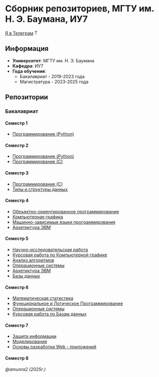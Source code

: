 # Сборник репозиториев, МГТУ им. Н. Э. Баумана, ИУ7

[Я в Телеграм](https://t.me/amunra2) <img src="https://img.icons8.com/external-tal-revivo-shadow-tal-revivo/344/external-telegram-is-a-cloud-based-instant-messaging-and-voice-over-ip-service-logo-shadow-tal-revivo.png" alt="Telegram" width=15>

## Информация

* **Университет**: МГТУ им. Н. Э. Баумана
* **Кафедра**: ИУ7
* **Года обучения**:
  * Бакалавриат - 2019-2023 года
  * Магистратура - 2023-2025 года


## Репозитории

### Бакалавриат

#### Семестр 1

* [Программирование (Python)](https://github.com/amunra2/python-bmstu-iu7/tree/main/sem1)


#### Семестр 2

* [Программирование (Python)](https://github.com/amunra2/python-bmstu-iu7/tree/main/sem2)
* [Программирование (С)](https://github.com/amunra2/c-bmstu-iu7)


#### Семестр 3

* [Программирование (С)](https://github.com/amunra2/c-bmstu-iu7)
* [Типы и структуры данных](https://github.com/amunra2/tads-bmstu-iu7)


#### Семестр 4

* [Обеъектно-ориентированное программирование](https://github.com/amunra2/oop-bmstu-iu7)
* [Компьютерная графика](https://github.com/amunra2/cg-bmstu-iu7)
* [Машинно-зависимые языки программирования](https://github.com/amunra2/mdpl-bmstu-iu7)
* [Архетиктура ЭВМ](https://github.com/amunra2/aevm-bmstu-iu7/tree/main/sem4)


#### Семестр 5

* [Научно-исследовательская работа](https://github.com/amunra2/rw-bmstu-iu7)
* [Курсовая работа по Компьютерной графике](https://github.com/amunra2/cg-cp-bmstu-iu7)
* [Анализ алгоритмов](https://github.com/amunra2/aa-bmstu-iu7)
* [Операционные системы](https://github.com/amunra2/os5-bmstu-iu7)
* [Архетиктура ЭВМ](https://github.com/amunra2/aevm-bmstu-iu7/tree/main/sem5) 
* [Базы данных](https://github.com/amunra2/db-bmstu-iu7)


#### Семестр 6

* [Математическая статистика](https://github.com/amunra2/mathstat-bmstu-iu7)
* [Функциональное и Логическое Программирование](https://github.com/amunra2/falp-bmstu-iu7)
* [Операционные системы](https://github.com/amunra2/os6-bmstu-iu7)
* [Курсовая работа по Базам данных](https://github.com/amunra2/db-cp-bmstu-iu7)


#### Семестр 7

* [Защита информации](https://github.com/amunra2/is-bmstu-iu7) 
* [Моделирование](https://github.com/amunra2/modeling-bmstu-iu7)
* [Основы разработки Web - приложений](https://github.com/amunra2/web-bmstu-iu7)


#### Семестр 8

<!-- * [Программирование (С)](https://github.com/amunra2/c-bmstu-iu7) -->


_@amunra2 (2025г.)_
